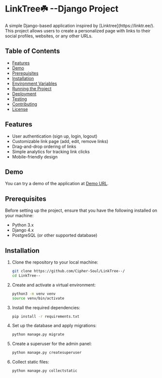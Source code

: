 
# LinkTree☘️ --Django Project

<p>A simple Django-based application inspired by [Linktree](https://linktr.ee/). This project allows users to create a personalized page with links to their social profiles, websites, or any other URLs.</p>

## Table of Contents

- [Features](#features)
- [Demo](#demo)
- [Prerequisites](#prerequisites)
- [Installation](#installation)
- [Environment Variables](#environment-variables)
- [Running the Project](#running-the-project)
- [Deployment](#deployment)
- [Testing](#testing)
- [Contributing](#contributing)
- [License](#license)

## Features

- User authentication (sign up, login, logout)
- Customizable link page (add, edit, remove links)
- Drag-and-drop ordering of links
- Simple analytics for tracking link clicks
- Mobile-friendly design

## Demo

You can try a demo of the application at [Demo URL](https://example.com).

## Prerequisites

Before setting up the project, ensure that you have the following installed on your machine:

- Python 3.x
- Django 4.x
- PostgreSQL (or other supported database)

  
## Installation

1. Clone the repository to your local machine:

    ```bash
    git clone https://github.com/Cipher-Soul/LinkTree--/
    cd LinkTree--
    ```

2. Create and activate a virtual environment:

    ```bash
    python3 -m venv venv
    source venv/bin/activate
    ```

3. Install the required dependencies:

    ```bash
    pip install -r requirements.txt
    ```

4. Set up the database and apply migrations:

    ```bash
    python manage.py migrate
    ```

5. Create a superuser for the admin panel:

    ```bash
    python manage.py createsuperuser
    ```

6. Collect static files:

    ```bash
    python manage.py collectstatic
    ```


